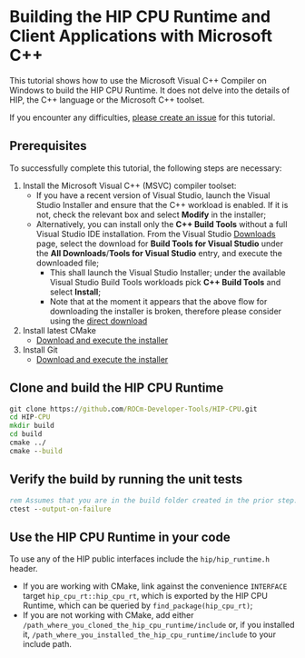 # Building the HIP CPU Runtime and Client Applications with Microsoft C++ #

This tutorial shows how to use the Microsoft Visual C++ Compiler on Windows to
build the HIP CPU Runtime. It does not delve into the details of HIP, the
C++ language or the Microsoft C++ toolset.

If you encounter any difficulties, [please create an issue]((https://github.com/ROCm-Developer-Tools/HIP-CPU/issues/new/choose))
for this tutorial.

## Prerequisites ##

To successfully complete this tutorial, the following steps are necessary:

1. Install the Microsoft Visual C++ (MSVC) compiler toolset:
   - If you have a recent version of Visual Studio, launch the Visual Studio
     Installer and ensure that the C++ workload is enabled. If it is not, check
     the relevant box and select **Modify** in the installer;
   - Alternatively, you can install only the **C++ Build Tools** without a full
     Visual Studio IDE installation. From the Visual Studio [Downloads](https://visualstudio.microsoft.com/downloads#other)
     page, select the download for **Build Tools for Visual Studio** under the
     **All Downloads**/**Tools for Visual Studio** entry, and execute the
     downloaded file;
     - This shall launch the Visual Studio Installer; under the available
       Visual Studio Build Tools workloads pick **C++ Build Tools** and select
       **Install**;
     - Note that at the moment it appears that the above flow for downloading
       the installer is broken, therefore please consider using the
       [direct download](https://visualstudio.microsoft.com/thank-you-downloading-visual-studio/?sku=BuildTools&rel=16#)
2. Install latest CMake
   - [Download and execute the installer](https://cmake.org/download/)
3. Install Git
   - [Download and execute the installer](https://git-scm.com/download/win)

## Clone and build the HIP CPU Runtime ##

   ```cmd
   git clone https://github.com/ROCm-Developer-Tools/HIP-CPU.git
   cd HIP-CPU
   mkdir build
   cd build
   cmake ../
   cmake --build
   ```

## Verify the build by running the unit tests ##

   ```cmd
   rem Assumes that you are in the build folder created in the prior step.
   ctest --output-on-failure
   ```

## Use the HIP CPU Runtime in your code ##

To use any of the HIP public interfaces include the `hip/hip_runtime.h` header.

- If you are working with CMake, link against the convenience `INTERFACE` target
  `hip_cpu_rt::hip_cpu_rt`, which is exported by the HIP CPU Runtime, which can
  be queried by `find_package(hip_cpu_rt)`;
- If you are not working with CMake, add either
  `/path_where_you_cloned_the_hip_cpu_runtime/include` or, if you installed it,
  `/path_where_you_installed_the_hip_cpu_runtime/include` to your include path.

